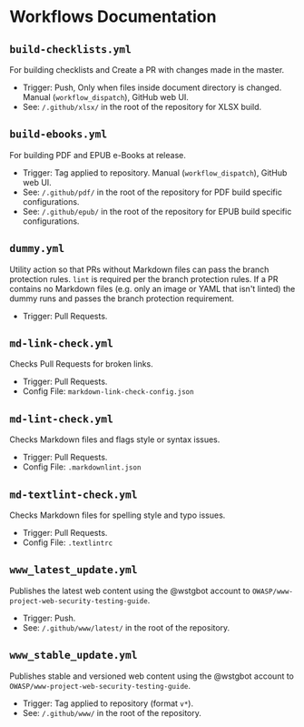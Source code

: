 # Workflows Documentation

## `build-checklists.yml`

For building checklists and Create a PR with changes made in the master.

- Trigger: Push, Only when files inside document directory is changed. Manual (`workflow_dispatch`), GitHub web UI.
- See: `/.github/xlsx/` in the root of the repository for XLSX build.

## `build-ebooks.yml`

For building PDF and EPUB e-Books at release.

- Trigger: Tag applied to repository. Manual (`workflow_dispatch`), GitHub web UI.
- See: `/.github/pdf/` in the root of the repository for PDF build specific configurations.
- See: `/.github/epub/` in the root of the repository for EPUB build specific configurations.

## `dummy.yml`

Utility action so that PRs without Markdown files can pass the branch protection rules. `lint` is required per the branch protection rules. If a PR contains no Markdown files (e.g. only an image or YAML that isn't linted) the dummy runs and passes the branch protection requirement.

- Trigger: Pull Requests.

## `md-link-check.yml`

Checks Pull Requests for broken links.

- Trigger: Pull Requests.
- Config File: `markdown-link-check-config.json`

## `md-lint-check.yml`

Checks Markdown files and flags style or syntax issues.

- Trigger: Pull Requests.
- Config File: `.markdownlint.json`

## `md-textlint-check.yml`

Checks Markdown files for spelling style and typo issues.

- Trigger: Pull Requests.
- Config File: `.textlintrc`

## `www_latest_update.yml`

Publishes the latest web content using the @wstgbot account to `OWASP/www-project-web-security-testing-guide`.

- Trigger: Push.
- See: `/.github/www/latest/` in the root of the repository.

## `www_stable_update.yml`

Publishes stable and versioned web content using the @wstgbot account to `OWASP/www-project-web-security-testing-guide`.

- Trigger: Tag applied to repository (format `v*`).
- See: `/.github/www/` in the root of the repository.